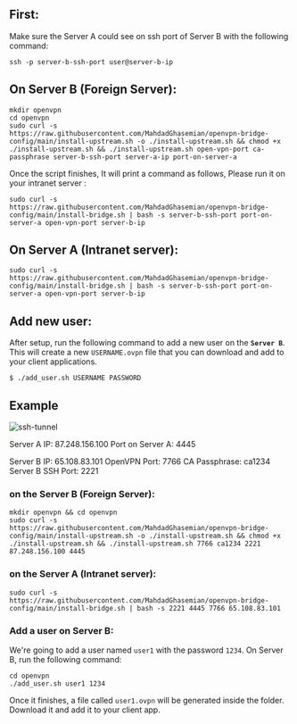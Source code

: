 ## First:
Make sure the Server A could see on ssh port of Server B with the following command:
```shell
ssh -p server-b-ssh-port user@server-b-ip
```

## On Server B (Foreign Server):

```shell
mkdir openvpn
cd openvpn
sudo curl -s https://raw.githubusercontent.com/MahdadGhasemian/openvpn-bridge-config/main/install-upstream.sh -o ./install-upstream.sh && chmod +x ./install-upstream.sh && ./install-upstream.sh open-vpn-port ca-passphrase server-b-ssh-port server-a-ip port-on-server-a
```

Once the script finishes, It will print a command as follows, Please run it on your intranet server :
```shell
sudo curl -s https://raw.githubusercontent.com/MahdadGhasemian/openvpn-bridge-config/main/install-bridge.sh | bash -s server-b-ssh-port port-on-server-a open-vpn-port server-b-ip
```

## On Server A (Intranet server):
```shell
sudo curl -s https://raw.githubusercontent.com/MahdadGhasemian/openvpn-bridge-config/main/install-bridge.sh | bash -s server-b-ssh-port port-on-server-a open-vpn-port server-b-ip
```

## Add new user:
After setup, run the following command to add a new user on the **`Server B`**.
This will create a new `USERNAME.ovpn` file that you can download and add to your client applications.
```shell
$ ./add_user.sh USERNAME PASSWORD
```



## Example

![ssh-tunnel](https://github.com/MahdadGhasemian/openvpn-bridge-config/assets/48379992/347f068e-e0e4-4fdc-8586-26acefa3d528)

Server A IP: 87.248.156.100
Port on Server A: 4445

Server B IP: 65.108.83.101
OpenVPN Port: 7766
CA Passphrase: ca1234
Server B SSH Port: 2221

### on the Server B (Foreign Server):
```shell
mkdir openvpn && cd openvpn
sudo curl -s https://raw.githubusercontent.com/MahdadGhasemian/openvpn-bridge-config/main/install-upstream.sh -o ./install-upstream.sh && chmod +x ./install-upstream.sh && ./install-upstream.sh 7766 ca1234 2221 87.248.156.100 4445
```

### on the Server A (Intranet server):
```shell
sudo curl -s https://raw.githubusercontent.com/MahdadGhasemian/openvpn-bridge-config/main/install-bridge.sh | bash -s 2221 4445 7766 65.108.83.101
```

### Add a user on Server B:
We're going to add a user named `user1` with the password `1234`.
On Server B, run the following command:
```shell
cd openvpn
./add_user.sh user1 1234
```

Once it finishes, a file called `user1.ovpn` will be generated inside the folder. Download it and add it to your client app.



